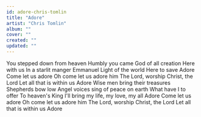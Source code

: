 ```yaml
---
id: adore-chris-tomlin
title: "Adore"
artist: "Chris Tomlin"
album: ""
cover: ""
created: ""
updated: ""
---
```


You stepped down from heaven
Humbly you came
God of all creation
Here with us
In a starlit manger
Emmanuel
Light of the world
Here to save
Adore
Come let us adore
Oh come let us adore him
The Lord, worship Christ, the Lord
Let all that is within us
Adore
Wise men bring their treasures
Shepherds bow low
Angel voices sing of peace on earth
What have I to offer
To heaven's King
I'll bring my life, my love, my all
Adore
Come let us adore
Oh come let us adore him
The Lord, worship Christ, the Lord
Let all that is within us
Adore